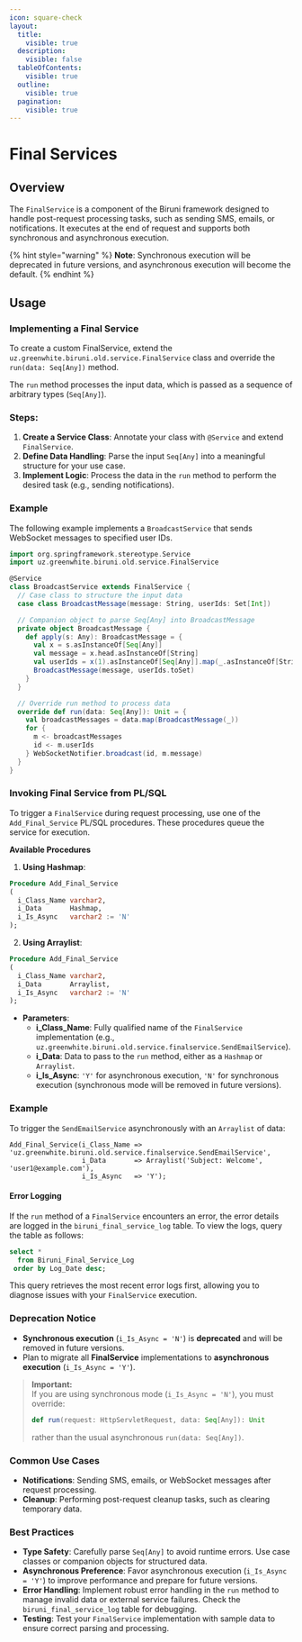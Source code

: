 ```yaml
---
icon: square-check
layout:
  title:
    visible: true
  description:
    visible: false
  tableOfContents:
    visible: true
  outline:
    visible: true
  pagination:
    visible: true
---
```


# Final Services

## Overview

The `FinalService` is a component of the Biruni framework designed to handle post-request processing tasks, such as sending SMS, emails, or notifications. It executes at the end of request and supports both synchronous and asynchronous execution.

{% hint style="warning" %}
**Note**: Synchronous execution will be deprecated in future versions, and asynchronous execution will become the default.
{% endhint %}

## Usage

### Implementing a Final Service

To create a custom FinalService, extend the `uz.greenwhite.biruni.old.service.FinalService` class and override the `run(data: Seq[Any])` method.

The `run` method processes the input data, which is passed as a sequence of arbitrary types (`Seq[Any]`).

### **Steps:**

1. **Create a Service Class**: Annotate your class with `@Service` and extend `FinalService`.
2. **Define Data Handling**: Parse the input `Seq[Any]` into a meaningful structure for your use case.
3. **Implement Logic**: Process the data in the `run` method to perform the desired task (e.g., sending notifications).

### **Example**

The following example implements a `BroadcastService` that sends WebSocket messages to specified user IDs.

```scala
import org.springframework.stereotype.Service
import uz.greenwhite.biruni.old.service.FinalService

@Service
class BroadcastService extends FinalService {
  // Case class to structure the input data
  case class BroadcastMessage(message: String, userIds: Set[Int])

  // Companion object to parse Seq[Any] into BroadcastMessage
  private object BroadcastMessage {
    def apply(s: Any): BroadcastMessage = {
      val x = s.asInstanceOf[Seq[Any]]
      val message = x.head.asInstanceOf[String]
      val userIds = x(1).asInstanceOf[Seq[Any]].map(_.asInstanceOf[String].toInt)
      BroadcastMessage(message, userIds.toSet)
    }
  }

  // Override run method to process data
  override def run(data: Seq[Any]): Unit = {
    val broadcastMessages = data.map(BroadcastMessage(_))
    for {
      m <- broadcastMessages
      id <- m.userIds
    } WebSocketNotifier.broadcast(id, m.message)
  }
}
```

### Invoking Final Service from PL/SQL

To trigger a `FinalService` during request processing, use one of the `Add_Final_Service` PL/SQL procedures. These procedures queue the service for execution.

**Available Procedures**

1. **Using Hashmap**:

```sql
Procedure Add_Final_Service
(
  i_Class_Name varchar2,
  i_Data       Hashmap,
  i_Is_Async   varchar2 := 'N'
);
```

2. **Using Arraylist**:

```sql
Procedure Add_Final_Service
(
  i_Class_Name varchar2,
  i_Data       Arraylist,
  i_Is_Async   varchar2 := 'N'
);
```

* **Parameters**:
  * **i\_Class\_Name**: Fully qualified name of the `FinalService` implementation (e.g., `uz.greenwhite.biruni.old.service.finalservice.SendEmailService`).
  * **i\_Data**: Data to pass to the `run` method, either as a `Hashmap` or `Arraylist`.
  * **i\_Is\_Async**: `'Y'` for asynchronous execution, `'N'` for synchronous execution (synchronous mode will be removed in future versions).

### **Example**

To trigger the `SendEmailService` asynchronously with an `Arraylist` of data:

```plsql
Add_Final_Service(i_Class_Name => 'uz.greenwhite.biruni.old.service.finalservice.SendEmailService',
                  i_Data       => Arraylist('Subject: Welcome', 'user1@example.com'),
                  i_Is_Async   => 'Y');
```

#### Error Logging

If the `run` method of a `FinalService` encounters an error, the error details are logged in the `biruni_final_service_log` table. To view the logs, query the table as follows:

```sql
select *
  from Biruni_Final_Service_Log
 order by Log_Date desc;
```

This query retrieves the most recent error logs first, allowing you to diagnose issues with your `FinalService` execution.

### Deprecation Notice

* **Synchronous execution** (`i_Is_Async = 'N'`) is **deprecated** and will be removed in future versions.
* Plan to migrate all **FinalService** implementations to **asynchronous execution** (`i_Is_Async = 'Y'`).

> **Important:**\
> If you are using synchronous mode (`i_Is_Async = 'N'`), you must override:
>
> ```scala
> def run(request: HttpServletRequest, data: Seq[Any]): Unit
> ```
>
> rather than the usual asynchronous `run(data: Seq[Any])`.

### Common Use Cases

* **Notifications**: Sending SMS, emails, or WebSocket messages after request processing.
* **Cleanup**: Performing post-request cleanup tasks, such as clearing temporary data.

### Best Practices

* **Type Safety**: Carefully parse `Seq[Any]` to avoid runtime errors. Use case classes or companion objects for structured data.
* **Asynchronous Preference**: Favor asynchronous execution (`i_Is_Async = 'Y'`) to improve performance and prepare for future versions.
* **Error Handling**: Implement robust error handling in the `run` method to manage invalid data or external service failures. Check the `biruni_final_service_log` table for debugging.
* **Testing**: Test your `FinalService` implementation with sample data to ensure correct parsing and processing.
